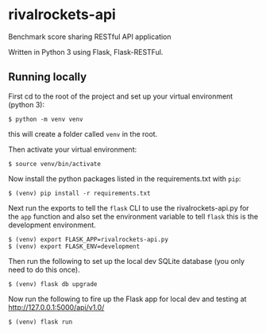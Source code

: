 # rivalrockets-api

Benchmark score sharing RESTful API application

Written in Python 3 using Flask, Flask-RESTFul.

## Running locally

First cd to the root of the project and set up your virtual environment (python 3):

    $ python -m venv venv

this will create a folder called `venv` in the root.

Then activate your virtual environment:

    $ source venv/bin/activate

Now install the python packages listed in the requirements.txt with `pip`:

    $ (venv) pip install -r requirements.txt

Next run the exports to tell the `flask` CLI to use the rivalrockets-api.py for the `app` function and also set the environment variable to tell `flask` this is the development environment.

    $ (venv) export FLASK_APP=rivalrockets-api.py
    $ (venv) export FLASK_ENV=development

Then run the following to set up the local dev SQLite database (you only need to do this once).

    $ (venv) flask db upgrade

Now run the following to fire up the Flask app for local dev and testing at http://127.0.0.1:5000/api/v1.0/

    $ (venv) flask run
